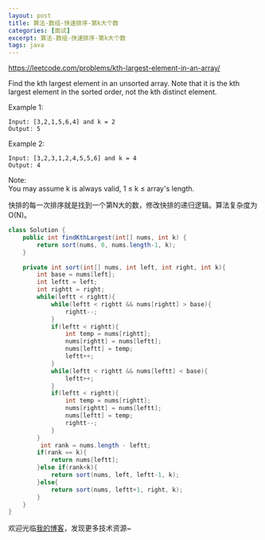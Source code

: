 ```yaml
---
layout: post
title: 算法-数组-快速排序-第k大个数
categories: [面试]
excerpt: 算法-数组-快速排序-第k大个数
tags: java
---
```

https://leetcode.com/problems/kth-largest-element-in-an-array/

Find the kth largest element in an unsorted array. Note that it is the kth largest element in the sorted order, not the kth distinct element.

Example 1:

```
Input: [3,2,1,5,6,4] and k = 2
Output: 5
```

Example 2:

```
Input: [3,2,3,1,2,4,5,5,6] and k = 4
Output: 4
```

Note:  
You may assume k is always valid, 1 ≤ k ≤ array's length.

快排的每一次排序就是找到一个第N大的数，修改快排的递归逻辑。算法复杂度为O(N)。

```java
class Solution {
    public int findKthLargest(int[] nums, int k) {
        return sort(nums, 0, nums.length-1, k);
    }
    
    private int sort(int[] nums, int left, int right, int k){
        int base = nums[left];
        int leftt = left;
        int rightt = right;
        while(leftt < rightt){
            while(leftt < rightt && nums[rightt] > base){
                rightt--;
            }
            if(leftt < rightt){
                int temp = nums[rightt];
                nums[rightt] = nums[leftt];
                nums[leftt] = temp;
                leftt++;
            }
            while(leftt < rightt && nums[leftt] < base){
                leftt++;
            }
            if(leftt < rightt){
                int temp = nums[rightt];
                nums[rightt] = nums[leftt];
                nums[leftt] = temp;
                rightt--;
            }
        }
         int rank = nums.length - leftt;
        if(rank == k){
            return nums[leftt];
        }else if(rank<k){
            return sort(nums, left, leftt-1, k);
        }else{
            return sort(nums, leftt+1, right, k);
        }
    }
}
```


欢迎光临[我的博客](http://www.wangtianyi.top/?utm_source=github&utm_medium=github)，发现更多技术资源~
